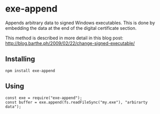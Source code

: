 exe-append
==========

Appends arbitrary data to signed Windows executables. This is done by embedding
the data at the end of the digital certificate section.

This method is described in more detail in this blog post:
http://blog.barthe.ph/2009/02/22/change-signed-executable/


Installing
----------

    npm install exe-append


Using
-----

    const exe = require("exe-append");
    const buffer = exe.append(fs.readFileSync("my.exe"), "arbirarty data");
